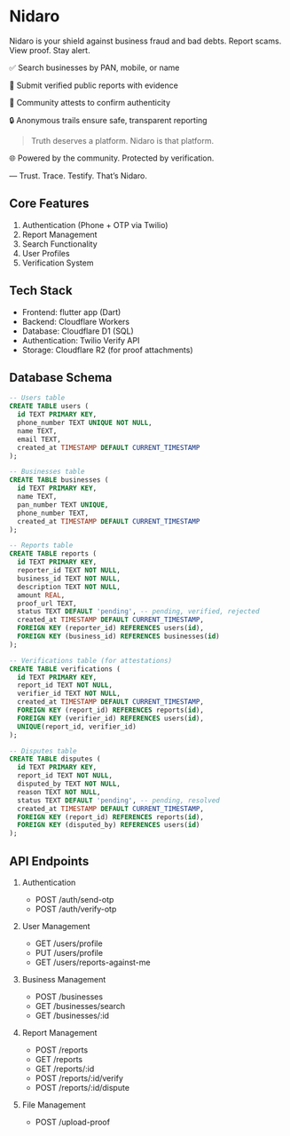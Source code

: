 # Nidaro
Nidaro is your shield against business fraud and bad debts.
Report scams. View proof. Stay alert.

✅ Search businesses by PAN, mobile, or name

📝 Submit verified public reports with evidence

👥 Community attests to confirm authenticity

🔒 Anonymous trails ensure safe, transparent reporting

> Truth deserves a platform. Nidaro is that platform.

🌐 Powered by the community. Protected by verification.

— Trust. Trace. Testify. That’s Nidaro.

## Core Features
1. Authentication (Phone + OTP via Twilio)
2. Report Management
3. Search Functionality
4. User Profiles
5. Verification System

## Tech Stack
- Frontend: flutter app (Dart)
- Backend: Cloudflare Workers <HonoJs>
- Database: Cloudflare D1 (SQL)
- Authentication: Twilio Verify API
- Storage: Cloudflare R2 (for proof attachments)

## Database Schema
```sql
-- Users table
CREATE TABLE users (
  id TEXT PRIMARY KEY,
  phone_number TEXT UNIQUE NOT NULL,
  name TEXT,
  email TEXT,
  created_at TIMESTAMP DEFAULT CURRENT_TIMESTAMP
);

-- Businesses table
CREATE TABLE businesses (
  id TEXT PRIMARY KEY,
  name TEXT,
  pan_number TEXT UNIQUE,
  phone_number TEXT,
  created_at TIMESTAMP DEFAULT CURRENT_TIMESTAMP
);

-- Reports table
CREATE TABLE reports (
  id TEXT PRIMARY KEY,
  reporter_id TEXT NOT NULL,
  business_id TEXT NOT NULL,
  description TEXT NOT NULL,
  amount REAL,
  proof_url TEXT,
  status TEXT DEFAULT 'pending', -- pending, verified, rejected
  created_at TIMESTAMP DEFAULT CURRENT_TIMESTAMP,
  FOREIGN KEY (reporter_id) REFERENCES users(id),
  FOREIGN KEY (business_id) REFERENCES businesses(id)
);

-- Verifications table (for attestations)
CREATE TABLE verifications (
  id TEXT PRIMARY KEY,
  report_id TEXT NOT NULL,
  verifier_id TEXT NOT NULL,
  created_at TIMESTAMP DEFAULT CURRENT_TIMESTAMP,
  FOREIGN KEY (report_id) REFERENCES reports(id),
  FOREIGN KEY (verifier_id) REFERENCES users(id),
  UNIQUE(report_id, verifier_id)
);

-- Disputes table
CREATE TABLE disputes (
  id TEXT PRIMARY KEY,
  report_id TEXT NOT NULL,
  disputed_by TEXT NOT NULL,
  reason TEXT NOT NULL,
  status TEXT DEFAULT 'pending', -- pending, resolved
  created_at TIMESTAMP DEFAULT CURRENT_TIMESTAMP,
  FOREIGN KEY (report_id) REFERENCES reports(id),
  FOREIGN KEY (disputed_by) REFERENCES users(id)
);
```

## API Endpoints
1. Authentication
    - POST /auth/send-otp
    - POST /auth/verify-otp

2. User Management
    - GET /users/profile
    - PUT /users/profile
    - GET /users/reports-against-me

3. Business Management
    - POST /businesses
    - GET /businesses/search
    - GET /businesses/:id

4. Report Management
    - POST /reports
    - GET /reports
    - GET /reports/:id
    - POST /reports/:id/verify
    - POST /reports/:id/dispute

5. File Management
    - POST /upload-proof